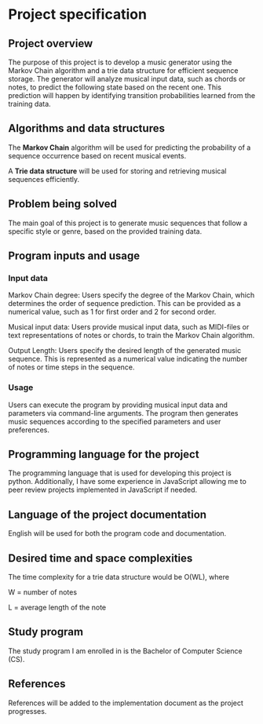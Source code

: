 # Project specification

## Project overview

The purpose of this project is to develop a music generator using the Markov Chain algorithm and a trie data structure for efficient sequence storage. The generator will analyze musical input data, such as chords or notes, to predict the following state based on the recent one. This prediction will happen by identifying transition probabilities learned from the training data.

## Algorithms and data structures

The **Markov Chain** algorithm will be used for predicting the probability of a sequence occurrence based on recent musical events.

A **Trie data structure** will be used for storing and retrieving musical sequences efficiently.

## Problem being solved

The main goal of this project is to generate music sequences that follow a specific style or genre, based on the provided training data.

## Program inputs and usage

### Input data

Markov Chain degree: Users specify the degree of the Markov Chain, which determines the order of sequence prediction. This can be provided as a numerical value, such as 1 for first order and 2 for second order.

Musical input data: Users provide musical input data, such as MIDI-files or text representations of notes or chords, to train the Markov Chain algorithm. 

Output Length: Users specify the desired length of the generated music sequence. This is represented as a numerical value indicating the number of notes or time steps in the sequence.

### Usage

Users can execute the program by providing musical input data and parameters via command-line arguments. The program then generates music sequences according to the specified parameters and user preferences.

## Programming language for the project

The programming language that is used for developing this project is python. Additionally, I have some experience in JavaScript allowing me to peer review projects implemented in JavaScript if needed.

## Language of the project documentation

English will be used for both the program code and documentation.

## Desired time and space complexities

The time complexity for a trie data structure would be O(WL), where

W = number of notes

L = average length of the note

## Study program

The study program I am enrolled in is the Bachelor of Computer Science (CS).

## References

References will be added to the implementation document as the project progresses.
